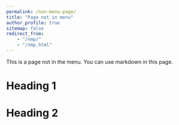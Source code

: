 ```yaml
---
permalink: /non-menu-page/
title: "Page not in menu"
author_profile: true
sitemap: false
redirect_from:
    - "/nmp/"
    - "/nmp.html"
---
```


This is a page not in the menu. You can use markdown in this page.

# Heading 1

# Heading 2
